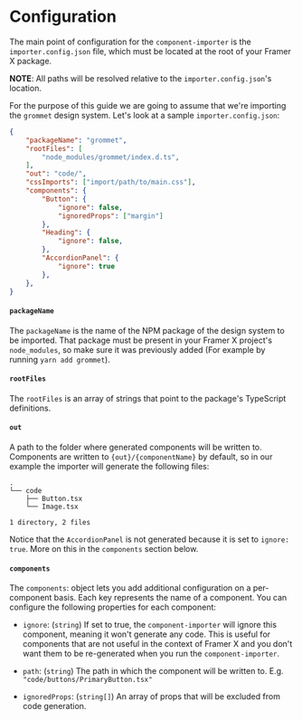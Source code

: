 # Configuration

The main point of configuration for the `component-importer` is the `importer.config.json` file, which must be located at the root of your Framer X package.

**NOTE**: All paths will be resolved relative to the `importer.config.json`'s location.

For the purpose of this guide we are going to assume that we're importing the `grommet` design system. Let's look at a sample `importer.config.json`:

```json
{
    "packageName": "grommet",
    "rootFiles": [
        "node_modules/grommet/index.d.ts",
    ],
    "out": "code/",
    "cssImports": ["import/path/to/main.css"],
    "components": {
        "Button": {
            "ignore": false,
            "ignoredProps": ["margin"]
        },
        "Heading": {
            "ignore": false,
        },
        "AccordionPanel": {
            "ignore": true
        },
    },
}
```

#### `packageName`

The `packageName` is the name of the NPM package of the design system to be imported. That package must be present in your Framer X project's `node_modules`, so make sure it was previously added (For example by running `yarn add grommet`).

#### `rootFiles`

The `rootFiles` is an array of strings that point to the package's TypeScript definitions.

#### `out`

A path to the folder where generated components will be written to. Components are written to `{out}/{componentName}` by default, so in our example the importer will generate the following files:

```
.
└── code
    ├── Button.tsx
    └── Image.tsx

1 directory, 2 files
```

Notice that the `AccordionPanel` is not generated because it is set to `ignore: true`. More on this in the `components` section below.

#### `components`

The `components`: object lets you add additional configuration on a per-component basis. Each key represents the name of a component. You can configure the following properties for each component:

- `ignore`: (`string`) If set to true, the `component-importer` will ignore this component, meaning it won't generate any code. This is useful for components that are not useful in the context of Framer X and you don't want them to be re-generated when you run the `component-importer`.

- `path`: (`string`) The path in which the component will be written to. E.g. `"code/buttons/PrimaryButton.tsx"`

- `ignoredProps`: (`string[]`) An array of props that will be excluded from code generation.




